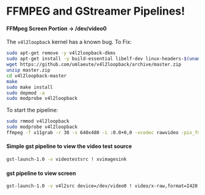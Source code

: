 # FFMPEG and GStreamer Pipelines!

#### FFMpeg Screen Portion -> /dev/video0
The `v4l2loopback` kernel has a known bug. To Fix:
```bash
sudo apt-get remove -y v4l2loopback-dkms
sudo apt-get install -y build-essential libelf-dev linux-headers-$(uname -r) unzip
wget https://github.com/umlaeute/v4l2loopback/archive/master.zip
unzip master.zip
cd v4l2loopback-master
make
sudo make install
sudo depmod -a
sudo modprobe v4l2loopback
```

To start the pipeline:
```bash
sudo rmmod v4l2loopback
sudo modprobe v4l2loopback
ffmpeg -f x11grab -r 30 -s 640x480 -i :0.0+0,0 -vcodec rawvideo -pix_fmt yuv420p -f v4l2 /dev/video0
```

#### Simple gst pipeline to view the video test source
```bash
gst-launch-1.0 -v videotestsrc ! xvimagesink
```

#### gst pipeline to view screen
```bash
gst-launch-1.0 -v v4l2src device=/dev/video0 ! video/x-raw,format=I420,width=640,height=480 ! queue ! x264enc ! avdec_h264 ! videoconvert ! xvimagesink
```